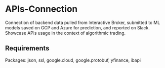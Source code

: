 # APIs-Connection
Connection of backend data pulled from Interactive Broker, submitted to ML models saved on GCP and Azure for prediction, and reported on Slack. Showcase APIs usage in the context of algorithmic trading.

## Requirements
Packages: json, ssl, google.cloud, google.protobuf, yfinance, ibapi
